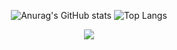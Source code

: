 

<div align="center">
  
![Anurag's GitHub stats](https://github-readme-stats.vercel.app/api?username=5solemi5&show_icons=true&bg_color=00001111)
![Top Langs](https://github-readme-stats.vercel.app/api/top-langs/?username=5solemi5&layout=compact) 

![](https://komarev.com/ghpvc/?username=your-github-5solemi5&color=ff69b4)  

</div>

<!--
**5solemi5/5solemi5** is a ✨ _special_ ✨ repository because its `README.md` (this file) appears on your GitHub profile.

Here are some ideas to get you started:

- 🔭 I’m currently working on ...
- 🌱 I’m currently learning ...
- 👯 I’m looking to collaborate on ...
- 🤔 I’m looking for help with ...
- 💬 Ask me about ...
- 📫 How to reach me: ...
- 😄 Pronouns: ...
- ⚡ Fun fact: ...
-->
